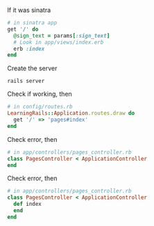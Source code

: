 If it was sinatra
```ruby
# in sinatra app
get '/' do
  @sign_text = params[:sign_text]
  # Look in app/views/index.erb
  erb :index
end
```
Create the server
```
rails server
```
Check if working, then
```ruby
# in config/routes.rb
LearningRails::Application.routes.draw do
  get '/' => 'pages#index'
end
```
Check error, then
```ruby
# in app/controllers/pages_controller.rb
class PagesController < ApplicationController
end
```
Check error, then
```ruby
# in app/controllers/pages_controller.rb
class PagesController < ApplicationController
  def index
  end
end
```
